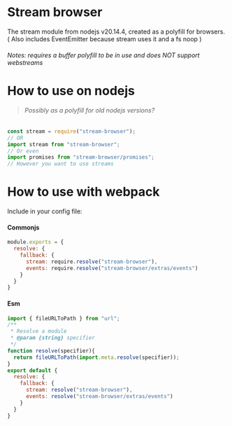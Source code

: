 # Stream browser
The stream module from nodejs <!--VER-->v20.14.4<!--VER-END-->, created as a polyfill for browsers.
( Also includes EventEmitter because stream uses it and a fs noop )
###### Notes: requires a buffer polyfill to be in use and does NOT support webstreams
# How to use on nodejs
> ###### Possibly as a polyfill for old nodejs versions?
```javascript
const stream = require("stream-browser");
// OR
import stream from "stream-browser";
// Or even
import promises from "stream-browser/promises";
// However you want to use streams
```
# How to use with webpack
Include in your config file:
#### Commonjs
```javascript
module.exports = {
  resolve: {
    fallback: {
      stream: require.resolve("stream-browser"),
      events: require.resolve("stream-browser/extras/events")
    }
  }
}
```
#### Esm
```javascript
import { fileURLToPath } from "url";
/**
 * Resolve a module
 * @param {string} specifier 
 */
function resolve(specifier){
  return fileURLToPath(import.meta.resolve(specifier));
}
export default {
  resolve: {
    fallback: {
      stream: resolve("stream-browser"),
      events: resolve("stream-browser/extras/events")
    }
  }
}

```
